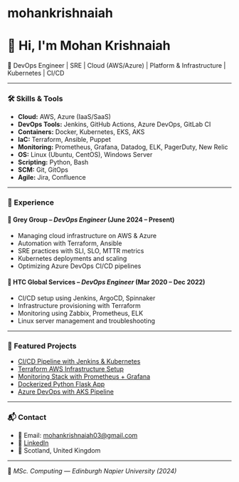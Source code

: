 # mohankrishnaiah
# 👋 Hi, I'm Mohan Krishnaiah

🚀 DevOps Engineer | SRE | Cloud (AWS/Azure) | Platform & Infrastructure | Kubernetes | CI/CD

---

### 🛠️ Skills & Tools

- **Cloud:** AWS, Azure (IaaS/SaaS)
- **DevOps Tools:** Jenkins, GitHub Actions, Azure DevOps, GitLab CI
- **Containers:** Docker, Kubernetes, EKS, AKS
- **IaC:** Terraform, Ansible, Puppet
- **Monitoring:** Prometheus, Grafana, Datadog, ELK, PagerDuty, New Relic
- **OS:** Linux (Ubuntu, CentOS), Windows Server
- **Scripting:** Python, Bash
- **SCM:** Git, GitOps
- **Agile:** Jira, Confluence

---

### 💼 Experience

#### 🔹 Grey Group – *DevOps Engineer* (June 2024 – Present)
- Managing cloud infrastructure on AWS & Azure
- Automation with Terraform, Ansible
- SRE practices with SLI, SLO, MTTR metrics
- Kubernetes deployments and scaling
- Optimizing Azure DevOps CI/CD pipelines

#### 🔹 HTC Global Services – *DevOps Engineer* (Mar 2020 – Dec 2022)
- CI/CD setup using Jenkins, ArgoCD, Spinnaker
- Infrastructure provisioning with Terraform
- Monitoring using Zabbix, Prometheus, ELK
- Linux server management and troubleshooting

---

### 📂 Featured Projects

- [CI/CD Pipeline with Jenkins & Kubernetes](https://github.com/YOUR_USERNAME/project-ci-cd-k8s)
- [Terraform AWS Infrastructure Setup](https://github.com/YOUR_USERNAME/aws-terraform-infra)
- [Monitoring Stack with Prometheus + Grafana](https://github.com/YOUR_USERNAME/monitoring-stack)
- [Dockerized Python Flask App](https://github.com/YOUR_USERNAME/flask-docker-app)
- [Azure DevOps with AKS Pipeline](https://github.com/YOUR_USERNAME/azure-devops-aks)

---

### 📬 Contact

- 📧 Email: mohankrishnaiah03@gmail.com  
- 💼 [LinkedIn](https://www.linkedin.com/in/mohan-krishnaiah)  
- 📍 Scotland, United Kingdom

---

🎯 *MSc. Computing — Edinburgh Napier University (2024)*
